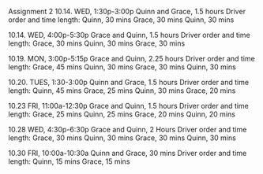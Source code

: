 Assignment 2
10.14. WED, 1:30p-3:00p Quinn and 
Grace,
1.5 hours
Driver order and time length:
Quinn, 30 mins
Grace, 30 mins
Quinn, 30 mins

10.14. WED, 4:00p-5:30p Grace and
Quinn,
1.5 hours
Driver order and time length:
Grace, 30 mins
Quinn, 30 mins
Grace, 30 mins

10.19. MON, 3:00p-5:15p Grace and Quinn,
2.25 hours
Driver order and time length:
Grace, 45 mins
Quinn, 30 mins
Grace, 30 mins
Quinn, 30 mins

10.20. TUES, 1:30-3:00p Quinn and Grace,
1.5 hours
Driver order and time length:
Quinn, 45 mins
Grace, 25 mins
Quinn, 30 mins
Grace, 20 mins

10.23 FRI, 11:00a-12:30p Grace and Quinn,
1.5 hours
Driver order and time length:
Grace, 25 mins
Quinn, 25 mins
Grace, 20 mins
Quinn, 20 mins

10.28 WED, 4:30p-6:30p Grace and Quinn,
2 Hours
Driver order and time length:
Grace, 30 mins
Quinn, 30 mins
Grace, 30 mins
Quinn, 30 mins

10.30 FRI, 10:00a-10:30a Quinn and Grace,
30 mins
Driver order and time length:
Quinn, 15 mins
Grace, 15 mins


